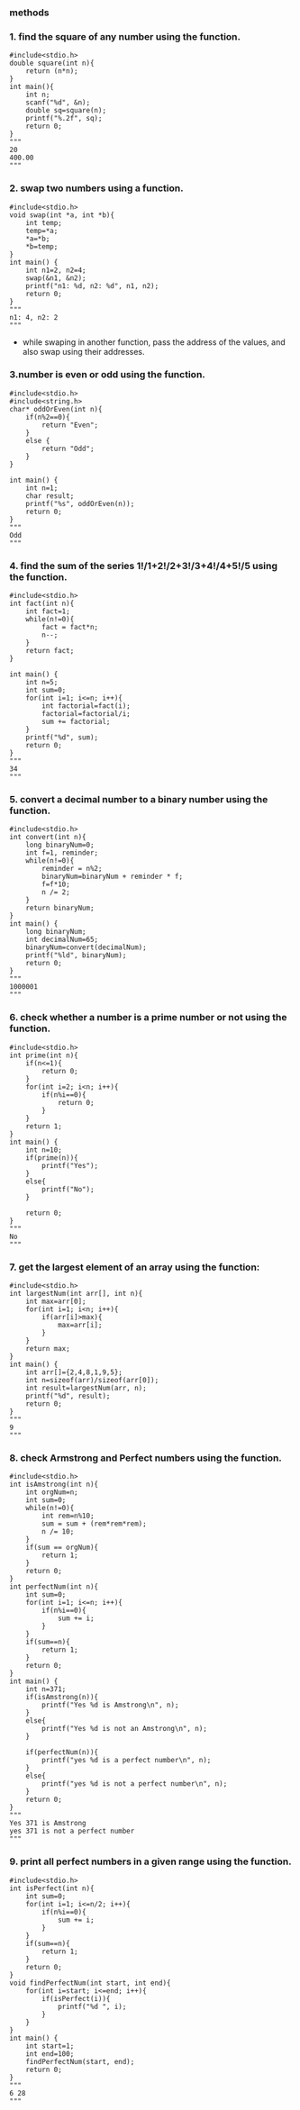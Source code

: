 ### methods



### 1. find the square of any number using the function.
```
#include<stdio.h>
double square(int n){
    return (n*n);
}
int main(){
    int n;
    scanf("%d", &n);
    double sq=square(n);
    printf("%.2f", sq);
    return 0;
}
"""
20
400.00
"""
```

### 2. swap two numbers using a function.
```
#include<stdio.h>
void swap(int *a, int *b){
    int temp;
    temp=*a;
    *a=*b;
    *b=temp;
}
int main() {
    int n1=2, n2=4;
    swap(&n1, &n2);
    printf("n1: %d, n2: %d", n1, n2);
    return 0;
}
"""
n1: 4, n2: 2
"""
```
* while swaping in another function, pass the address of the values, and also swap using their addresses.

### 3.number is even or odd using the function.
```
#include<stdio.h>
#include<string.h>
char* oddOrEven(int n){
    if(n%2==0){
        return "Even";
    }
    else {
        return "Odd";
    }
}

int main() {
    int n=1;
    char result;
    printf("%s", oddOrEven(n));
    return 0;
}
"""
Odd
"""
```

### 4. find the sum of the series 1!/1+2!/2+3!/3+4!/4+5!/5 using the function.
```
#include<stdio.h>
int fact(int n){
    int fact=1;
    while(n!=0){
        fact = fact*n;
        n--;
    }
    return fact;
}

int main() {
    int n=5;
    int sum=0;
    for(int i=1; i<=n; i++){
        int factorial=fact(i);
        factorial=factorial/i;
        sum += factorial;
    }
    printf("%d", sum);
    return 0;
}
"""
34
"""
```

### 5. convert a decimal number to a binary number using the function.
```
#include<stdio.h>
int convert(int n){
    long binaryNum=0;
    int f=1, reminder;
    while(n!=0){
        reminder = n%2;
        binaryNum=binaryNum + reminder * f;
        f=f*10;
        n /= 2;
    }
    return binaryNum;
}
int main() {
    long binaryNum;
    int decimalNum=65;
    binaryNum=convert(decimalNum);
    printf("%ld", binaryNum);
    return 0;
}
"""
1000001
"""
```

### 6. check whether a number is a prime number or not using the function.
```
#include<stdio.h>
int prime(int n){
    if(n<=1){
        return 0;
    }
    for(int i=2; i<n; i++){
        if(n%i==0){
            return 0;
        }
    }
    return 1;
}
int main() {
    int n=10;
    if(prime(n)){
        printf("Yes");
    }
    else{
        printf("No");
    }

    return 0;
}
"""
No
"""
```

### 7. get the largest element of an array using the function:
```
#include<stdio.h>
int largestNum(int arr[], int n){
    int max=arr[0];
    for(int i=1; i<n; i++){
        if(arr[i]>max){
            max=arr[i];
        }
    }
    return max;
}
int main() {
    int arr[]={2,4,8,1,9,5};
    int n=sizeof(arr)/sizeof(arr[0]);
    int result=largestNum(arr, n);
    printf("%d", result);
    return 0;
}
"""
9
"""
```

### 8. check Armstrong and Perfect numbers using the function.
```
#include<stdio.h>
int isAmstrong(int n){
    int orgNum=n;
    int sum=0;
    while(n!=0){
        int rem=n%10;
        sum = sum + (rem*rem*rem);
        n /= 10;
    }
    if(sum == orgNum){
        return 1;
    }
    return 0;
}
int perfectNum(int n){
    int sum=0;
    for(int i=1; i<=n; i++){
        if(n%i==0){
            sum += i;
        }
    }
    if(sum==n){
        return 1;
    }
    return 0;
}
int main() {
    int n=371;
    if(isAmstrong(n)){
        printf("Yes %d is Amstrong\n", n);
    }
    else{
        printf("Yes %d is not an Amstrong\n", n);
    }

    if(perfectNum(n)){
        printf("yes %d is a perfect number\n", n);
    }
    else{
        printf("yes %d is not a perfect number\n", n);
    }
    return 0;
}
"""
Yes 371 is Amstrong
yes 371 is not a perfect number
"""
```

### 9. print all perfect numbers in a given range using the function.
```
#include<stdio.h>
int isPerfect(int n){
    int sum=0;
    for(int i=1; i<=n/2; i++){
        if(n%i==0){
            sum += i;
        }
    }
    if(sum==n){
        return 1;
    }
    return 0;
}
void findPerfectNum(int start, int end){
    for(int i=start; i<=end; i++){
        if(isPerfect(i)){
            printf("%d ", i);
        }
    }
}
int main() {
    int start=1;
    int end=100;
    findPerfectNum(start, end);
    return 0;
}
"""
6 28
"""
```

